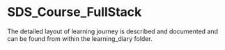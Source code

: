 # SDS_Course_FullStack

The detailed layout of learning journey is described and documented and can be found from within the learning_diary folder.
